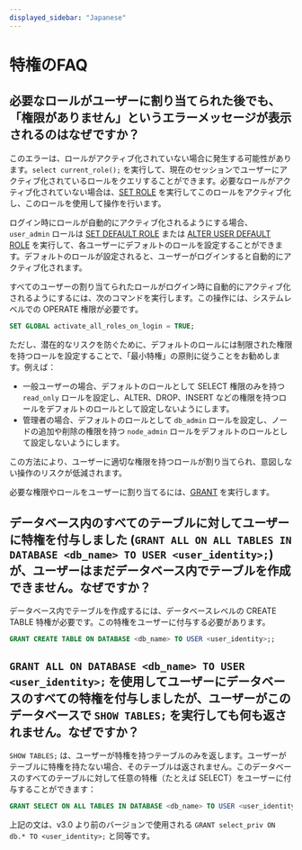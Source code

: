 ```yaml
---
displayed_sidebar: "Japanese"
---
```


# 特権のFAQ

## 必要なロールがユーザーに割り当てられた後でも、「権限がありません」というエラーメッセージが表示されるのはなぜですか？

このエラーは、ロールがアクティブ化されていない場合に発生する可能性があります。`select current_role();` を実行して、現在のセッションでユーザーにアクティブ化されているロールをクエリすることができます。必要なロールがアクティブ化されていない場合は、[SET ROLE](../sql-reference/sql-statements/account-management/SET_ROLE.md) を実行してこのロールをアクティブ化し、このロールを使用して操作を行います。

ログイン時にロールが自動的にアクティブ化されるようにする場合、`user_admin` ロールは [SET DEFAULT ROLE](../sql-reference/sql-statements/account-management/SET_DEFAULT_ROLE.md) または [ALTER USER DEFAULT ROLE](../sql-reference/sql-statements/account-management/ALTER_USER.md) を実行して、各ユーザーにデフォルトのロールを設定することができます。デフォルトのロールが設定されると、ユーザーがログインすると自動的にアクティブ化されます。

すべてのユーザーの割り当てられたロールがログイン時に自動的にアクティブ化されるようにするには、次のコマンドを実行します。この操作には、システムレベルでの OPERATE 権限が必要です。

```SQL
SET GLOBAL activate_all_roles_on_login = TRUE;
```

ただし、潜在的なリスクを防ぐために、デフォルトのロールには制限された権限を持つロールを設定することで、「最小特権」の原則に従うことをお勧めします。例えば：

- 一般ユーザーの場合、デフォルトのロールとして SELECT 権限のみを持つ `read_only` ロールを設定し、ALTER、DROP、INSERT などの権限を持つロールをデフォルトのロールとして設定しないようにします。
- 管理者の場合、デフォルトのロールとして `db_admin` ロールを設定し、ノードの追加や削除の権限を持つ `node_admin` ロールをデフォルトのロールとして設定しないようにします。

この方法により、ユーザーに適切な権限を持つロールが割り当てられ、意図しない操作のリスクが低減されます。

必要な権限やロールをユーザーに割り当てるには、[GRANT](../sql-reference/sql-statements/account-management/GRANT.md) を実行します。

## データベース内のすべてのテーブルに対してユーザーに特権を付与しました (`GRANT ALL ON ALL TABLES IN DATABASE <db_name> TO USER <user_identity>;`) が、ユーザーはまだデータベース内でテーブルを作成できません。なぜですか？

データベース内でテーブルを作成するには、データベースレベルの CREATE TABLE 特権が必要です。この特権をユーザーに付与する必要があります。

```SQL
GRANT CREATE TABLE ON DATABASE <db_name> TO USER <user_identity>;;
```

## `GRANT ALL ON DATABASE <db_name> TO USER <user_identity>;` を使用してユーザーにデータベースのすべての特権を付与しましたが、ユーザーがこのデータベースで `SHOW TABLES;` を実行しても何も返されません。なぜですか？

`SHOW TABLES;` は、ユーザーが特権を持つテーブルのみを返します。ユーザーがテーブルに特権を持たない場合、そのテーブルは返されません。このデータベースのすべてのテーブルに対して任意の特権（たとえば SELECT）をユーザーに付与することができます：

```SQL
GRANT SELECT ON ALL TABLES IN DATABASE <db_name> TO USER <user_identity>;
```

上記の文は、v3.0 より前のバージョンで使用される `GRANT select_priv ON db.* TO <user_identity>;` と同等です。
